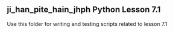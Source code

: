 ## ji_han_pite_hain_jhph Python Lesson 7.1
Use this folder for writing and testing scripts related to lesson 7.1